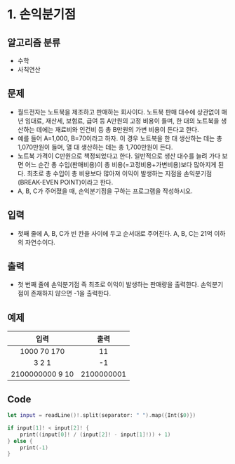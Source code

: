 # 1. 손익분기점
## 알고리즘 분류
* 수학
*  사칙연산

## 문제
* 월드전자는 노트북을 제조하고 판매하는 회사이다. 노트북 판매 대수에 상관없이 매년 임대료, 재산세, 보험료, 급여 등 A만원의 고정 비용이 들며, 한 대의 노트북을 생산하는 데에는 재료비와 인건비 등 총 B만원의 가변 비용이 든다고 한다.
* 예를 들어 A=1,000, B=70이라고 하자. 이 경우 노트북을 한 대 생산하는 데는 총 1,070만원이 들며, 열 대 생산하는 데는 총 1,700만원이 든다.
* 노트북 가격이 C만원으로 책정되었다고 한다. 일반적으로 생산 대수를 늘려 가다 보면 어느 순간 총 수입(판매비용)이 총 비용(=고정비용+가변비용)보다 많아지게 된다. 최초로 총 수입이 총 비용보다 많아져 이익이 발생하는 지점을 손익분기점(BREAK-EVEN POINT)이라고 한다.
* A, B, C가 주어졌을 때, 손익분기점을 구하는 프로그램을 작성하시오.

## 입력
* 첫째 줄에 A, B, C가 빈 칸을 사이에 두고 순서대로 주어진다. A, B, C는 21억 이하의 자연수이다.

## 출력
* 첫 번째 줄에 손익분기점 즉 최초로 이익이 발생하는 판매량을 출력한다. 손익분기점이 존재하지 않으면 -1을 출력한다.

## 예제
|입력|출력|
|:---:|:---:|
|1000 70 170|11|
|3 2 1|-1|
|2100000000 9 10|2100000001|
 
## Code
```swift
let input = readLine()!.split(separator: " ").map({Int($0)})

if input[1]! < input[2]! {
    print((input[0]! / (input[2]! - input[1]!)) + 1)
} else {
    print(-1)
}
```